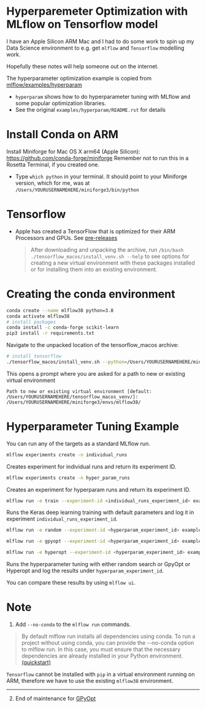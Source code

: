 # Hyperparemeter Optimization with MLflow on Tensorflow model

I have an Apple Silicon ARM Mac and I had to do some work to spin up my Data Science environment to e.g. get `mlflow` and `Tensorflow` modelling work. 

Hopefully these notes will help someone out on the internet.


The hyperparameter optimization example is copied from [mlflow/examples/hyperparam](https://github.com/mlflow/mlflow/tree/master/examples/hyperparam)
- `hyperparam` shows how to do hyperparameter tuning with MLflow and some popular optimization libraries.
- See the original `examples/hyperparam/README.rst` for details

# Install Conda on ARM
Install Miniforge for Mac OS X arm64 (Apple Silicon): https://github.com/conda-forge/miniforge Remember not to run this in a Rosetta Terminal, if you created one.

- Type `which python` in your terminal. It should point to your Miniforge version, which for me, was at `/Users/YOURUSERNAMEHERE/miniforge3/bin/python`

# Tensorflow
- Apple has created a TensorFlow that is optimized for their ARM Processors and GPUs. See [pre-releases](https://github.com/apple/tensorflow_macos/releases/tag/v0.1alpha2)
    > After downloading and unpacking the archive, run `/bin/bash ./tensorflow_macos/install_venv.sh --help` to see options for creating a new virtual environment with these packages installed or for installing them into an existing environment.


# Creating the conda environment
```sh
conda create --name mlflow38 python=3.8
conda activate mlflow38
# install packages
conda install -c conda-forge scikit-learn
pip3 install -r requirements.txt
```
Navigate to the unpacked location of the tensorflow_macos archive:
```sh
# install tensorflow
./tensorflow_macos/install_venv.sh --python=/Users/YOURUSERNAMEHERE/miniforge3/envs/mlflow38/bin/python3 --prompt 
```

This opens a prompt where you are asked for a path to new or existing virtual environment
```
Path to new or existing virtual environment [default: /Users/YOURUSERNAMEHERE/tensorflow_macos_venv/]: /Users/YOURUSERNAMEHERE/miniforge3/envs/mlflow38/
```


# Hyperparameter Tuning Example
You can run any of the targets as a standard MLflow run.
```sh
mlflow experiments create -n individual_runs
```
Creates experiment for individual runs and return its experiment ID.

```sh
mlflow experiments create -n hyper_param_runs
```

Creates an experiment for hyperparam runs and return its experiment ID.

```sh
mlflow run -e train --experiment-id <individual_runs_experiment_id> examples/hyperparam --no-conda
```

Runs the Keras deep learning training with default parameters and log it in experiment `individual_runs_experiment_id`.

```sh
mlflow run -e random --experiment-id <hyperparam_experiment_id> examples/hyperparam --no-conda
```

```sh
mlflow run -e gpyopt --experiment-id <hyperparam_experiment_id> examples/hyperparam --no-conda
```

```sh
mlflow run -e hyperopt --experiment-id <hyperparam_experiment_id> examples/hyperparam --no-conda
```

Runs the hyperparameter tuning with either random search or GpyOpt or Hyperopt and log the
results under `hyperparam_experiment_id`.

You can compare these results by using `mlflow ui`.

# Note
1. Add `--no-conda` to the `mlflow run` commands.

> By default mlflow run installs all dependencies using conda. To run a project without using conda, you can provide the --no-conda option to mlflow run. In this case, you must ensure that the necessary dependencies are already installed in your Python environment. [(quickstart)](https://www.mlflow.org/docs/latest/quickstart.html)

`Tensorflow` cannot be installed with `pip` in a virtual environment running on ARM, therefore we have to use the existing `mlflow38` environment.

---

2. End of maintenance for [GPyOpt](https://github.com/SheffieldML/GPyOpt)
